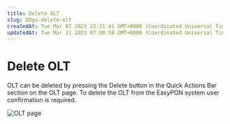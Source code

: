 ```yaml
---
title: Delete OLT
slug: DDgo-delete-olt
createdAt: Tue Mar 07 2023 22:31:41 GMT+0000 (Coordinated Universal Time)
updatedAt: Tue Mar 21 2023 07:00:58 GMT+0000 (Coordinated Universal Time)
---
```


# Delete OLT

OLT can be deleted by pressing the Delete button in the Quick Actions Bar section on the OLT page. To delete the OLT from the EasyPON system user confirmation is required.

![OLT page](../.gitbook/assets/UVSiAKo32h60hogplfM0X\_image.png)
